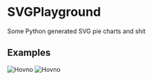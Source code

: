 SVGPlayground
=============

Some Python generated SVG pie charts and shit

Examples
--------
![Hovno](http://karms.biz/share/circle2.svg)
![Hovno](http://karms.biz/share/circle.svg)